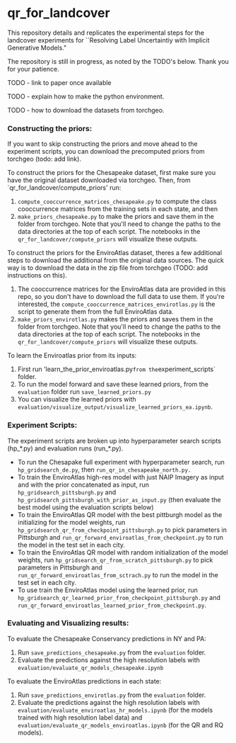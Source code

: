 # qr_for_landcover


This repository details and replicates the experimental steps for the landcover experiments for ``Resolving Label Uncertaintiy with Implicit Generative Models."

The repository is still in progress, as noted by the TODO's below. Thank you for your patience.

TODO - link to paper once available

TODO - explain how to make the python environment.

TODO - how to download the datasets from torchgeo.

### Constructing the priors:
If you want to skip constructing the priors and move ahead to the experiment scripts, you can download the precomputed priors from torchgeo (todo: add link).

To construct the priors for the Chesapeake dataset, first make sure you have the original dataset downloaded via torchgeo. Then, from `qr_for_landcover/compute_priors' run:
1. `compute_cooccurrence_matrices_chesapeake.py` to compute the class cooccurrence matrices from the training sets in each state, and then 
2. `make_priors_chesapeake.py` to make the priors and save them in the folder from torchgeo.
Note that you'll need to change the paths to the data directories at the top of each script. The notebooks in the `qr_for_landcover/compute_priors` will visualize these outputs. 

To construct the priors for the EnviroAtlas dataset, theres a few additional steps to download the additional from the original data sources. The quick way is to download the data in the zip file from torchgeo (TODO: add instructions on this). 
1. The cooccurrence matrices for the EnviroAtlas data are provided in this repo, so you don't have to download the full data to use them. If you're interested, the `compute_cooccurrence_matrices_envirotlas.py` is the script to generate them from the full EnviroAtlas data. 
2. `make_priors_envirotlas.py` makes the priors and saves them in the folder from torchgeo.
Note that you'll need to change the paths to the data directories at the top of each script. The notebooks in the `qr_for_landcover/compute_priors` will visualize these outputs. 

To learn the Enviroatlas prior from its inputs: 
1. First run 'learn_the_prior_enviroatlas.py` from the `experiment_scripts` folder. 
2. To run the model forward and save these learned priors, from the `evaluation` folder run `save_learned_priors.py`
3. You can visualize the learned priors with `evaluation/visualize_output/visualize_learned_priors_ea.ipynb`.

### Experiment Scripts:
The experiment scripts are broken up into hyperparameter search scripts (hp_\*.py) and evaluation runs (run_\*.py). 
- To run the Chesapake full experiment with hyperparameter search, run `hp_gridsearch_de.py`, then `run_qr_in_chesapeake_north.py.` 
- To train the EnviroAtlas high-res model with just NAIP Imagery as input and with the prior concatenated as input, run `hp_gridsearch_pittsburgh.py` and `hp_gridsearch_pittsburgh_with_prior_as_input.py` (then evaluate the best model using the evaluation scripts below)
- To train the EnviroAtlas QR model with the best pittburgh model as the initializing for the model weights, run `hp_gridsearch_qr_from_checkpoint_pittsburgh.py` to pick parameters in Pittsburgh and `run_qr_forward_enviroatlas_from_checkpoint.py` to run the model in the test set in each city. 
- To train the EnviroAtlas QR model with random initialization of the model weights, run `hp_gridsearch_qr_from_scratch_pittsburgh.py` to pick parameters in Pittsburgh and `run_qr_forward_enviroatlas_from_sctrach.py` to run the model in the test set in each city. 
- To use train the EnviroAtlas model using the learned prior, run `hp_gridsearch_qr_learned_prior_from_checkpoint_pittsburgh.py` and `run_qr_forward_enviroatlas_learned_prior_from_checkpoint.py`.

### Evaluating and Visualizing results:
To evaluate the Chesapeake Conservancy predictions in NY and PA:
1. Run `save_predictions_chesapeake.py` from the `evaluation` folder.
2. Evaluate the predictions against the high resolution labels with `evaluation/evaluate_qr_models_chesapeake.ipynb`

To evaluate the EnviroAtlas predictions in each state:
1. Run  `save_predictions_envirotlas.py` from the `evaluation` folder.
2. Evaluate the predictions against the high resolution labels with `evaluation/evaluate_enviroatlas_hr_models.ipynb` (for the models trained with high resolution label data) and `evaluation/evaluate_qr_models_enviroatlas.ipynb` (for the QR and RQ models).


